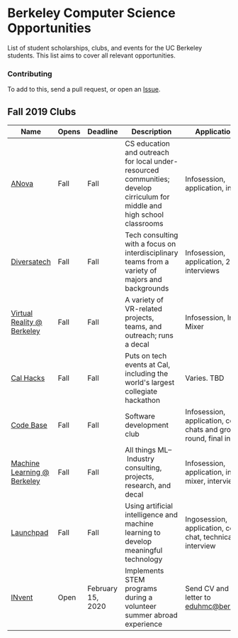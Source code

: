 # Berkeley Computer Science Opportunities
List of student scholarships, clubs, and events for the UC Berkeley students. This list aims
to cover all relevant opportunities.

### Contributing

To add to this, send a pull request, or open an
[Issue](https://github.com/rubywerman/berkeley_cs_opportunities/issues).

## Fall 2019 Clubs 

| Name | Opens | Deadline | Description | Application type |
| --- | --- | --- | --- | --- |
| [ANova](https://www.berkeleyanova.org/) | Fall | Fall | CS education and outreach for local under-resourced communities; develop cirriculum for middle and high school classrooms | Infosession, application, interview |
| [Diversatech](http://diversatech.org/index.html) | Fall | Fall | Tech consulting with a focus on interdisciplinary teams from a variety of majors and backgrounds | Infosession, application, 2 interviews |
| [Virtual Reality @ Berkeley](https://vr.berkeley.edu/about.html) | Fall | Fall | A variety of VR-related projects, teams, and outreach; runs a decal| Infosession, Interview, Mixer | 
| [Cal Hacks](https://calhacks.io/) | Fall | Fall | Puts on tech events at Cal, including the world's largest collegiate hackathon| Varies. TBD | 
| [Code Base](https://codebase.berkeley.edu/) | Fall | Fall | Software development club | Infosession, application, coffee chats and group round, final interviews | 
| [Machine Learning @ Berkeley](https://ml.berkeley.edu/) | Fall | Fall | All things ML– Industry consulting, projects, research, and decal | Infosession, application, interview, mixer, interview | 
| [Launchpad](http://callaunchpad.org/#/) | Fall | Fall | Using artificial intelligence and machine learning to develop meaningful technology | Ingosession, application, coffee chat, technical interview | 
| [INvent](https://inventabroad.berkeley.edu/volunteer/) | Open | February 15, 2020 | Implements STEM programs during a volunteer summer abroad experience | Send CV and cover letter to eduhmc@berkeley.edu |
